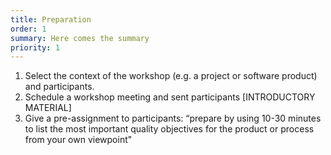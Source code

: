 ```yaml
---
title: Preparation
order: 1
summary: Here comes the summary
priority: 1
---
```

1. Select the context of the workshop (e.g. a project or software product) and participants.
2. Schedule a workshop meeting and sent participants [INTRODUCTORY MATERIAL]
3. Give a pre-assignment to participants: “prepare by using 10-30 minutes to list the most important quality objectives for the product or process from your own viewpoint"
